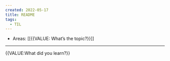 ```yaml
---
created: 2022-05-17
title: README
tags:
  - TIL
---
```


- Areas: [[{{VALUE: What’s the topic?}}]]

---

{{VALUE:What did you learn?}}
